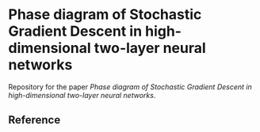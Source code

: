 # Phase diagram of Stochastic Gradient Descent in high-dimensional two-layer neural networks

Repository for the paper *Phase diagram of Stochastic Gradient Descent in high-dimensional two-layer neural networks*.

## Reference
